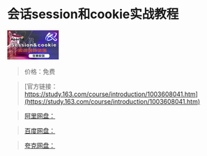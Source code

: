 # 会话session和cookie实战教程

![img](../../../assets/study163/free/6631912190630355029.jpg)

> 价格：免费

> [官方链接：https://study.163.com/course/introduction/1003608041.htm](https://study.163.com/course/introduction/1003608041.htm)

> [阿里网盘：]()

> [百度网盘：]()

> [夸克网盘：]()
